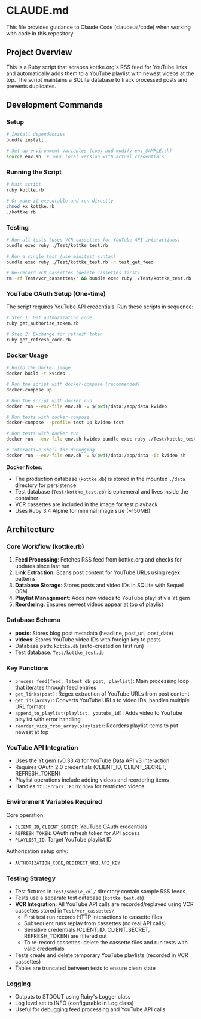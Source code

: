 # CLAUDE.md

This file provides guidance to Claude Code (claude.ai/code) when working with code in this repository.

## Project Overview

This is a Ruby script that scrapes kottke.org's RSS feed for YouTube links and automatically adds them to a YouTube playlist with newest videos at the top. The script maintains a SQLite database to track processed posts and prevents duplicates.

## Development Commands

### Setup
```bash
# Install dependencies
bundle install

# Set up environment variables (copy and modify env_SAMPLE.sh)
source env.sh  # Your local version with actual credentials
```

### Running the Script
```bash
# Main script
ruby kottke.rb

# Or make it executable and run directly
chmod +x kottke.rb
./kottke.rb
```

### Testing
```bash
# Run all tests (uses VCR cassettes for YouTube API interactions)
bundle exec ruby ./Test/kottke_test.rb

# Run a single test (use minitest syntax)
bundle exec ruby ./Test/kottke_test.rb -n test_get_feed

# Re-record VCR cassettes (delete cassettes first)
rm -rf Test/vcr_cassettes/* && bundle exec ruby ./Test/kottke_test.rb
```

### YouTube OAuth Setup (One-time)
The script requires YouTube API credentials. Run these scripts in sequence:
```bash
# Step 1: Get authorization code
ruby get_authorize_token.rb

# Step 2: Exchange for refresh token
ruby get_refresh_code.rb
```

### Docker Usage
```bash
# Build the Docker image
docker build -t kvideo .

# Run the script with docker-compose (recommended)
docker-compose up

# Run the script with docker run
docker run --env-file env.sh -v $(pwd)/data:/app/data kvideo

# Run tests with docker-compose
docker-compose --profile test up kvideo-test

# Run tests with docker run
docker run --env-file env.sh kvideo bundle exec ruby ./Test/kottke_test.rb

# Interactive shell for debugging
docker run --env-file env.sh -v $(pwd)/data:/app/data -it kvideo sh
```

**Docker Notes:**
- The production database (`kottke.db`) is stored in the mounted `./data` directory for persistence
- Test database (`Test/kottke_test.db`) is ephemeral and lives inside the container
- VCR cassettes are included in the image for test playback
- Uses Ruby 3.4 Alpine for minimal image size (~150MB)

## Architecture

### Core Workflow (kottke.rb)
1. **Feed Processing**: Fetches RSS feed from kottke.org and checks for updates since last run
2. **Link Extraction**: Scans post content for YouTube URLs using regex patterns
3. **Database Storage**: Stores posts and video IDs in SQLite with Sequel ORM
4. **Playlist Management**: Adds new videos to YouTube playlist via Yt gem
5. **Reordering**: Ensures newest videos appear at top of playlist

### Database Schema
- **posts**: Stores blog post metadata (headline, post_url, post_date)
- **videos**: Stores YouTube video IDs with foreign key to posts
- Database path: `kottke.db` (auto-created on first run)
- Test database: `Test/kottke_test.db`

### Key Functions
- `process_feed(feed, latest_db_post, playlist)`: Main processing loop that iterates through feed entries
- `get_links(post)`: Regex extraction of YouTube URLs from post content
- `get_ids(array)`: Converts YouTube URLs to video IDs, handles multiple URL formats
- `append_to_playlist(playlist, youtube_id)`: Adds video to YouTube playlist with error handling
- `reorder_vids_from_array(playlist)`: Reorders playlist items to put newest at top

### YouTube API Integration
- Uses the Yt gem (v0.33.4) for YouTube Data API v3 interaction
- Requires OAuth 2.0 credentials (CLIENT_ID, CLIENT_SECRET, REFRESH_TOKEN)
- Playlist operations include adding videos and reordering items
- Handles `Yt::Errors::Forbidden` for restricted videos

### Environment Variables Required
Core operation:
- `CLIENT_ID`, `CLIENT_SECRET`: YouTube OAuth credentials
- `REFRESH_TOKEN`: OAuth refresh token for API access
- `PLAYLIST_ID`: Target YouTube playlist ID

Authorization setup only:
- `AUTHORIZATION_CODE`, `REDIRECT_URI`, `API_KEY`

### Testing Strategy
- Test fixtures in `Test/sample_xml/` directory contain sample RSS feeds
- Tests use a separate test database (`kottke_test.db`)
- **VCR Integration**: All YouTube API calls are recorded/replayed using VCR cassettes stored in `Test/vcr_cassettes/`
  - First test run records HTTP interactions to cassette files
  - Subsequent runs replay from cassettes (no real API calls)
  - Sensitive credentials (CLIENT_ID, CLIENT_SECRET, REFRESH_TOKEN) are filtered out
  - To re-record cassettes: delete the cassette files and run tests with valid credentials
- Tests create and delete temporary YouTube playlists (recorded in VCR cassettes)
- Tables are truncated between tests to ensure clean state

### Logging
- Outputs to STDOUT using Ruby's Logger class
- Log level set to INFO (configurable in Log class)
- Useful for debugging feed processing and YouTube API calls
